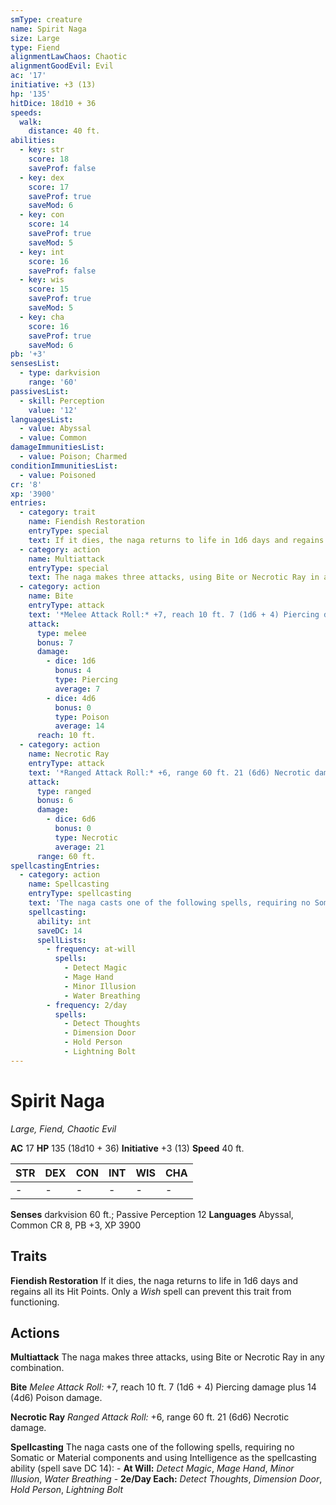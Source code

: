 ```yaml
---
smType: creature
name: Spirit Naga
size: Large
type: Fiend
alignmentLawChaos: Chaotic
alignmentGoodEvil: Evil
ac: '17'
initiative: +3 (13)
hp: '135'
hitDice: 18d10 + 36
speeds:
  walk:
    distance: 40 ft.
abilities:
  - key: str
    score: 18
    saveProf: false
  - key: dex
    score: 17
    saveProf: true
    saveMod: 6
  - key: con
    score: 14
    saveProf: true
    saveMod: 5
  - key: int
    score: 16
    saveProf: false
  - key: wis
    score: 15
    saveProf: true
    saveMod: 5
  - key: cha
    score: 16
    saveProf: true
    saveMod: 6
pb: '+3'
sensesList:
  - type: darkvision
    range: '60'
passivesList:
  - skill: Perception
    value: '12'
languagesList:
  - value: Abyssal
  - value: Common
damageImmunitiesList:
  - value: Poison; Charmed
conditionImmunitiesList:
  - value: Poisoned
cr: '8'
xp: '3900'
entries:
  - category: trait
    name: Fiendish Restoration
    entryType: special
    text: If it dies, the naga returns to life in 1d6 days and regains all its Hit Points. Only a *Wish* spell can prevent this trait from functioning.
  - category: action
    name: Multiattack
    entryType: special
    text: The naga makes three attacks, using Bite or Necrotic Ray in any combination.
  - category: action
    name: Bite
    entryType: attack
    text: '*Melee Attack Roll:* +7, reach 10 ft. 7 (1d6 + 4) Piercing damage plus 14 (4d6) Poison damage.'
    attack:
      type: melee
      bonus: 7
      damage:
        - dice: 1d6
          bonus: 4
          type: Piercing
          average: 7
        - dice: 4d6
          bonus: 0
          type: Poison
          average: 14
      reach: 10 ft.
  - category: action
    name: Necrotic Ray
    entryType: attack
    text: '*Ranged Attack Roll:* +6, range 60 ft. 21 (6d6) Necrotic damage.'
    attack:
      type: ranged
      bonus: 6
      damage:
        - dice: 6d6
          bonus: 0
          type: Necrotic
          average: 21
      range: 60 ft.
spellcastingEntries:
  - category: action
    name: Spellcasting
    entryType: spellcasting
    text: 'The naga casts one of the following spells, requiring no Somatic or Material components and using Intelligence as the spellcasting ability (spell save DC 14): - **At Will:** *Detect Magic*, *Mage Hand*, *Minor Illusion*, *Water Breathing* - **2e/Day Each:** *Detect Thoughts*, *Dimension Door*, *Hold Person*, *Lightning Bolt*'
    spellcasting:
      ability: int
      saveDC: 14
      spellLists:
        - frequency: at-will
          spells:
            - Detect Magic
            - Mage Hand
            - Minor Illusion
            - Water Breathing
        - frequency: 2/day
          spells:
            - Detect Thoughts
            - Dimension Door
            - Hold Person
            - Lightning Bolt
---
```


# Spirit Naga
*Large, Fiend, Chaotic Evil*

**AC** 17
**HP** 135 (18d10 + 36)
**Initiative** +3 (13)
**Speed** 40 ft.

| STR | DEX | CON | INT | WIS | CHA |
| --- | --- | --- | --- | --- | --- |
| - | - | - | - | - | - |

**Senses** darkvision 60 ft.; Passive Perception 12
**Languages** Abyssal, Common
CR 8, PB +3, XP 3900

## Traits

**Fiendish Restoration**
If it dies, the naga returns to life in 1d6 days and regains all its Hit Points. Only a *Wish* spell can prevent this trait from functioning.

## Actions

**Multiattack**
The naga makes three attacks, using Bite or Necrotic Ray in any combination.

**Bite**
*Melee Attack Roll:* +7, reach 10 ft. 7 (1d6 + 4) Piercing damage plus 14 (4d6) Poison damage.

**Necrotic Ray**
*Ranged Attack Roll:* +6, range 60 ft. 21 (6d6) Necrotic damage.

**Spellcasting**
The naga casts one of the following spells, requiring no Somatic or Material components and using Intelligence as the spellcasting ability (spell save DC 14): - **At Will:** *Detect Magic*, *Mage Hand*, *Minor Illusion*, *Water Breathing* - **2e/Day Each:** *Detect Thoughts*, *Dimension Door*, *Hold Person*, *Lightning Bolt*
